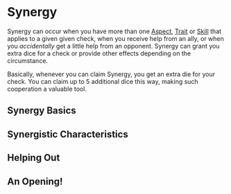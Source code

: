 # Synergy

Synergy can occur when you have more than one [Aspect](Aspects.md), [Trait](Traits.md) or [Skill](Skills.md) that applies to a given given check, when you receive help from an ally, or when you *accidentally* get a little help from an opponent. Synergy can grant you extra dice for a check or provide other effects depending on the circumstance.

Basically, whenever you can claim Synergy, you get an extra die for your check. You can claim up to 5 additional dice this way, making such cooperation a valuable tool.

## Synergy Basics

## Synergistic Characteristics

## Helping Out

## An Opening!
